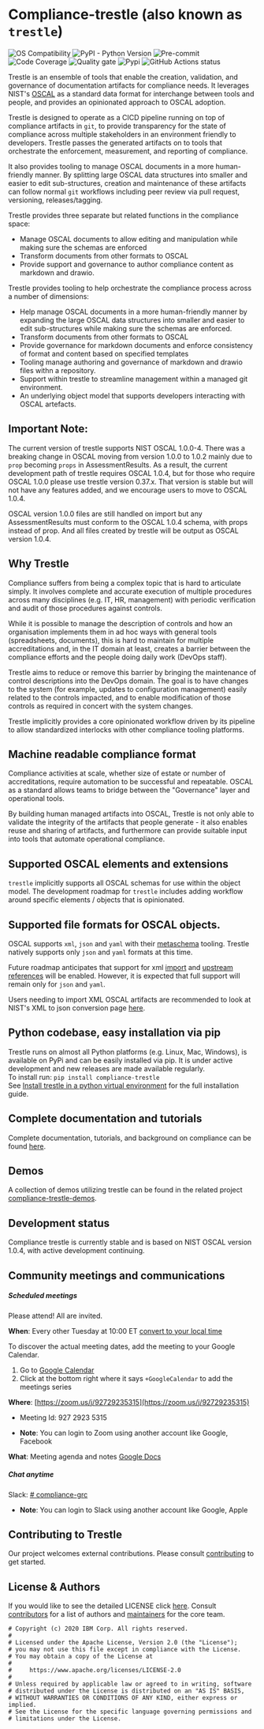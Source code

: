# Compliance-trestle (also known as `trestle`)

![[OS Compatibility](#prerequisites)](https://img.shields.io/badge/platform-osx%20%7C%20linux%20%7C%20windows-orange.svg)
![PyPI - Python Version](https://img.shields.io/pypi/pyversions/compliance-trestle)
![[Pre-commit](https://github.com/pre-commit/pre-commit)](https://img.shields.io/badge/pre--commit-enabled-brightgreen?logo=pre-commit&logoColor=white)
![[Code Coverage](https://sonarcloud.io/dashboard?id=compliance-trestle)](https://sonarcloud.io/api/project_badges/measure?project=compliance-trestle&metric=coverage)
![[Quality gate](https://sonarcloud.io/dashboard?id=compliance-trestle)](https://sonarcloud.io/api/project_badges/measure?project=compliance-trestle&metric=alert_status)
![[Pypi](https://pypi.org/project/compliance-trestle/)](https://img.shields.io/pypi/dm/compliance-trestle)
![GitHub Actions status](https://img.shields.io/github/workflow/status/IBM/compliance-trestle/Trestle%20PR%20pipeline?event=push)

Trestle is an ensemble of tools that enable the creation, validation, and governance of documentation artifacts for compliance needs. It leverages NIST's [OSCAL](https://pages.nist.gov/OSCAL/documentation/) as a standard data format for interchange between tools and people, and provides an opinionated approach to OSCAL adoption.

Trestle is designed to operate as a CICD pipeline running on top of compliance artifacts in `git`, to provide transparency for the state of compliance across multiple stakeholders in an environment friendly to developers. Trestle passes the generated artifacts on to tools that orchestrate the enforcement, measurement, and reporting of compliance.

It also provides tooling to manage OSCAL documents in a more human-friendly manner. By splitting large OSCAL data structures into smaller and easier to edit sub-structures, creation and maintenance of these artifacts can follow normal `git` workflows including peer review via pull request, versioning, releases/tagging.

Trestle provides three separate but related functions in the compliance space:

- Manage OSCAL documents to allow editing and manipulation while making sure the schemas are enforced
- Transform documents from other formats to OSCAL
- Provide support and governance to author compliance content as markdown and drawio.

Trestle provides tooling to help orchestrate the compliance process across a number of dimensions:

- Help manage OSCAL documents in a more human-friendly manner by expanding the large OSCAL data structures into smaller and easier to edit sub-structures while making sure the schemas are enforced.
- Transform documents from other formats to OSCAL
- Provide governance for markdown documents and enforce consistency of format and content based on specified templates
- Tooling manage authoring and governance of markdown and drawio files withn a repository.
- Support within trestle to streamline management within a managed git environment.
- An underlying object model that supports developers interacting with OSCAL artefacts.

## Important Note:

The current version of trestle supports NIST OSCAL 1.0.0-4.  There was a breaking change in OSCAL moving from
version 1.0.0 to 1.0.2 mainly due to `prop` becoming `props` in AssessmentResults.  As a result, the current development path of trestle requires OSCAL 1.0.4, but for those who require OSCAL 1.0.0 please use trestle version 0.37.x.  That version is stable but will not have any features added, and we encourage users to move to OSCAL 1.0.4.

OSCAL version 1.0.0 files are still handled on import but any AssessmentResults must conform to the OSCAL 1.0.4 schema, with
props instead of prop.  And all files created by trestle will be output as OSCAL version 1.0.4.

## Why Trestle

Compliance suffers from being a complex topic that is hard to articulate simply. It involves complete and accurate execution of multiple procedures across many disciplines (e.g. IT, HR, management) with periodic verification and audit of those procedures against controls.

While it is possible to manage the description of controls and how an organisation implements them in ad hoc ways with general tools (spreadsheets, documents), this is hard to maintain for multiple accreditations and, in the IT domain at least, creates a barrier between the compliance efforts and the people doing daily work (DevOps staff).

Trestle aims to reduce or remove this barrier by bringing the maintenance of control descriptions into the DevOps domain. The goal is to have changes to the system (for example, updates to configuration management) easily related to the controls impacted, and to enable modification of those controls as required in concert with the system changes.

Trestle implicitly provides a core opinionated workflow driven by its pipeline to allow standardized interlocks with other compliance tooling platforms.

## Machine readable compliance format

Compliance activities at scale, whether size of estate or number of accreditations, require automation to be successful and repeatable. OSCAL as a standard allows teams to bridge between the "Governance" layer and operational tools.

By building human managed artifacts into OSCAL, Trestle is not only able to validate the integrity of the artifacts that people generate - it also enables reuse and sharing of artifacts, and furthermore can provide suitable input into tools that automate operational compliance.

## Supported OSCAL elements and extensions

`trestle` implicitly supports all OSCAL schemas for use within the object model. The development roadmap for `trestle` includes adding workflow around specific elements / objects that is opinionated.

## Supported file formats for OSCAL objects.

OSCAL supports `xml`, `json` and `yaml` with their [metaschema](https://github.com/usnistgov/metaschema) tooling. Trestle
natively supports only `json` and `yaml` formats at this time.

Future roadmap anticipates that support for xml [import](https://github.com/IBM/compliance-trestle/issues/177) and [upstream references](https://github.com/IBM/compliance-trestle/issues/178) will be enabled. However, it is expected
that full support will remain only for `json` and  `yaml`.

Users needing to import XML OSCAL artifacts are recommended to look at NIST's XML to json conversion page [here](https://github.com/usnistgov/OSCAL/tree/master/json#oscal-xml-to-json-converters).

## Python codebase, easy installation via pip

Trestle runs on almost all Python platforms (e.g. Linux, Mac, Windows), is available on PyPi and can be easily installed via pip. It is under active development and new releases are made available regularly.\
To install run: `pip install compliance-trestle`\
See [Install trestle in a python virtual environment](https://ibm.github.io/compliance-trestle/python_trestle_setup/) for the full installation guide.

## Complete documentation and tutorials

Complete documentation, tutorials, and background on compliance can be found [here](https://ibm.github.io/compliance-trestle).

## Demos

A collection of demos utilizing trestle can be found in the related project [compliance-trestle-demos](https://github.com/IBM/compliance-trestle-demos).

## Development status

Compliance trestle is currently stable and is based on NIST OSCAL version 1.0.4, with active development continuing.

## Community meetings and communications

##### Scheduled meetings

Please attend! All are invited.

**When**: Every other Tuesday at 10:00 ET [convert to your local time](https://dateful.com/convert/est-edt-eastern-time)

To discover the actual meeting dates, add the meeting to your Google Calendar.

1. Go to [Google Calendar](https://calendar.google.com/calendar/u/0/embed?src=0b8u5el8ta4s93t2cm72tuvhhk@group.calendar.google.com&ctz=America/Los_Angeles)
2. Click at the bottom right where it says `+GoogleCalendar` to add the meetings series

**Where**: [https://zoom.us/j/92729235315](https://zoom.us/j/92729235315)

- Meeting Id: 927 2923 5315

- **Note**: You can login to Zoom using another account like Google, Facebook

**What**: Meeting agenda and notes [Google Docs](https://docs.google.com/document/d/1z9xvt-Z97j4CtEH1-nR9sMWul7jQkUi_fNY7BdMPgxM/edit#heading=h.nohkp1kbeduj)

##### Chat anytime

Slack: [# compliance-grc](https://cloud-native.slack.com/archives/C066TMUBEL8)

- **Note**: You can login to Slack using another account like Google, Apple

## Contributing to Trestle

Our project welcomes external contributions. Please consult [contributing](https://ibm.github.io/compliance-trestle/contributing/mkdocs_contributing/) to get started.

## License & Authors

If you would like to see the detailed LICENSE click [here](LICENSE).
Consult [contributors](https://github.com/IBM/compliance-trestle/graphs/contributors) for a list of authors and [maintainers](MAINTAINERS.md) for the core team.

```text
# Copyright (c) 2020 IBM Corp. All rights reserved.
#
# Licensed under the Apache License, Version 2.0 (the "License");
# you may not use this file except in compliance with the License.
# You may obtain a copy of the License at
#
#     https://www.apache.org/licenses/LICENSE-2.0
#
# Unless required by applicable law or agreed to in writing, software
# distributed under the License is distributed on an "AS IS" BASIS,
# WITHOUT WARRANTIES OR CONDITIONS OF ANY KIND, either express or implied.
# See the License for the specific language governing permissions and
# limitations under the License.

```
